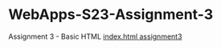 # WebApps-S23-Assignment-3
Assignment 3 - Basic HTML
[index.html assignment3]( https://44-563-web-apps-s23.github.io/44563-webapps-assignment-3-MaddelaTejaswi/)